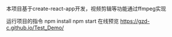 本项目基于create-react-app开发，视频剪辑等功能通过ffmpeg实现

运行项目的指令
npm install
npm start
在线预览
https://gzd-c.github.io/Test_Demo/
